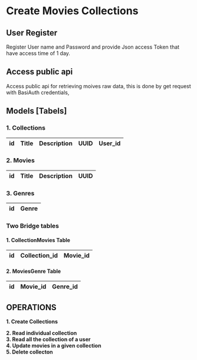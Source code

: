 # Create Movies Collections

## User Register
Register User name and Password and provide Json access Token that have access time of 1 day.

## Access public api
Access public api for retrieving moives raw data, this is done by get request with BasiAuth credentials, 

## Models [Tabels]

### 1. Collections

|id |Title |Description |UUID |User_id|
|---|---|---|---|---|

### 2. Movies
|id |Title |Description |UUID| 
|---|---|---|----|

### 3. Genres
|id |Genre |
|---|---|

### Two Bridge tables

#### 1. CollectionMovies Table 
|id |Collection_id |Movie_id|
|---|---|---|

#### 2. MoviesGenre Table
|id |Movie_id |Genre_id |
|---|---|---|


## OPERATIONS
**1. Create Collections** <br>

**2. Read individual collection** <br>
**3. Read all the collection of a user** <br>
**4. Update movies in a given collection** <br>
**5. Delete collecton** <br>
